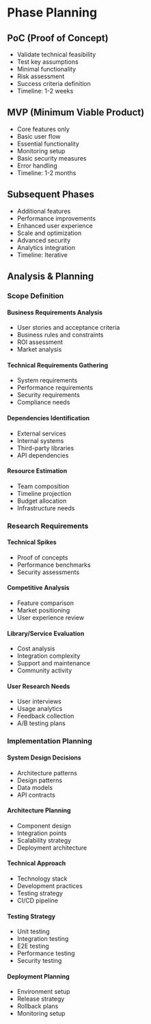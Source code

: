 # Phase Planning

## PoC (Proof of Concept)
- Validate technical feasibility
- Test key assumptions
- Minimal functionality
- Risk assessment
- Success criteria definition
- Timeline: 1-2 weeks

## MVP (Minimum Viable Product)
- Core features only
- Basic user flow
- Essential functionality
- Monitoring setup
- Basic security measures
- Error handling
- Timeline: 1-2 months

## Subsequent Phases
- Additional features
- Performance improvements
- Enhanced user experience
- Scale and optimization
- Advanced security
- Analytics integration
- Timeline: Iterative

## Analysis & Planning
### Scope Definition
#### Business Requirements Analysis
- User stories and acceptance criteria
- Business rules and constraints
- ROI assessment
- Market analysis

#### Technical Requirements Gathering
- System requirements
- Performance requirements
- Security requirements
- Compliance needs

#### Dependencies Identification
- External services
- Internal systems
- Third-party libraries
- API dependencies

#### Resource Estimation
- Team composition
- Timeline projection
- Budget allocation
- Infrastructure needs

### Research Requirements
#### Technical Spikes
- Proof of concepts
- Performance benchmarks
- Security assessments

#### Competitive Analysis
- Feature comparison
- Market positioning
- User experience review

#### Library/Service Evaluation
- Cost analysis
- Integration complexity
- Support and maintenance
- Community activity

#### User Research Needs
- User interviews
- Usage analytics
- Feedback collection
- A/B testing plans

### Implementation Planning
#### System Design Decisions
- Architecture patterns
- Design patterns
- Data models
- API contracts

#### Architecture Planning
- Component design
- Integration points
- Scalability strategy
- Deployment architecture

#### Technical Approach
- Technology stack
- Development practices
- Testing strategy
- CI/CD pipeline

#### Testing Strategy
- Unit testing
- Integration testing
- E2E testing
- Performance testing
- Security testing

#### Deployment Planning
- Environment setup
- Release strategy
- Rollback plans
- Monitoring setup

